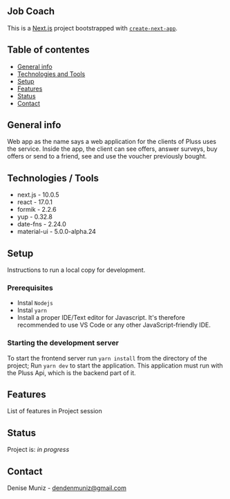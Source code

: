 ## Job Coach

This is a [Next.js](https://nextjs.org/) project bootstrapped with [`create-next-app`](https://github.com/vercel/next.js/tree/canary/packages/create-next-app).

## Table of contentes
 - [General info](#general-info)
 - [Technologies and Tools](#technologies-and-tools)
 - [Setup](#setup)
 - [Features](#features)
 - [Status](#status)
 - [Contact](#contact)

## General info

  Web app as the name says a web application for the clients of Pluss uses the service. Inside the app, the client can see offers, answer surveys, buy offers or send to a friend, see and use the voucher previously bought.

## Technologies / Tools

 - next.js  - 10.0.5
 - react    - 17.0.1
 - formik   - 2.2.6
 - yup      - 0.32.8
 - date-fns - 2.24.0
 - material-ui - 5.0.0-alpha.24

## Setup

Instructions to run a local copy for development.

### Prerequisites

- Instal `Nodejs`
- Instal `yarn`
- Install a proper IDE/Text editor for Javascript. It's therefore recommended to use VS Code or any other JavaScript-friendly IDE.

### Starting the development server

To start the frontend server run `yarn install` from the directory of the project; Run `yarn dev` to start the application.
This application must run with the Pluss Api, which is the backend part of it.


## Features

List of features in Project session

## Status

Project is: _in progress_

## Contact

Denise Muniz - dendenmuniz@gmail.com
